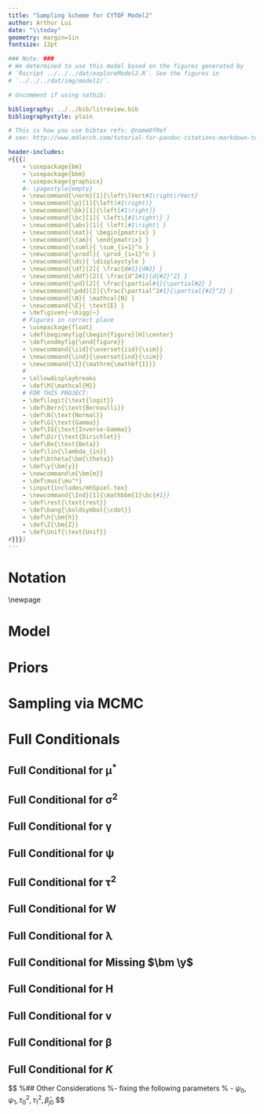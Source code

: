 ```yaml
---
title: "Sampling Scheme for CYTOF Model2"
author: Arthur Lui
date: "\\today"
geometry: margin=1in
fontsize: 12pt

### Note: ###
# We determined to use this model based on the figures generated by 
# `Rscript ../../../dat/exploreModel2.R`. See the figures in 
# `../../../dat/img/model2/`.

# Uncomment if using natbib:

bibliography: ../../bib/litreview.bib
bibliographystyle: plain 

# This is how you use bibtex refs: @nameOfRef
# see: http://www.mdlerch.com/tutorial-for-pandoc-citations-markdown-to-latex.html

header-includes: 
#{{{1
    - \usepackage{bm}
    - \usepackage{bbm}
    - \usepackage{graphicx}
    #- \pagestyle{empty}
    - \newcommand{\norm}[1]{\left\lVert#1\right\rVert}
    - \newcommand{\p}[1]{\left(#1\right)}
    - \newcommand{\bk}[1]{\left[#1\right]}
    - \newcommand{\bc}[1]{ \left\{#1\right\} }
    - \newcommand{\abs}[1]{ \left|#1\right| }
    - \newcommand{\mat}{ \begin{pmatrix} }
    - \newcommand{\tam}{ \end{pmatrix} }
    - \newcommand{\suml}{ \sum_{i=1}^n }
    - \newcommand{\prodl}{ \prod_{i=1}^n }
    - \newcommand{\ds}{ \displaystyle }
    - \newcommand{\df}[2]{ \frac{d#1}{d#2} }
    - \newcommand{\ddf}[2]{ \frac{d^2#1}{d{#2}^2} }
    - \newcommand{\pd}[2]{ \frac{\partial#1}{\partial#2} }
    - \newcommand{\pdd}[2]{\frac{\partial^2#1}{\partial{#2}^2} }
    - \newcommand{\N}{ \mathcal{N} }
    - \newcommand{\E}{ \text{E} }
    - \def\given{~\bigg|~}
    # Figures in correct place
    - \usepackage{float}
    - \def\beginmyfig{\begin{figure}[H]\center}
    - \def\endmyfig{\end{figure}}
    - \newcommand{\iid}{\overset{iid}{\sim}}
    - \newcommand{\ind}{\overset{ind}{\sim}}
    - \newcommand{\I}{\mathrm{\mathbf{I}}}
    #
    - \allowdisplaybreaks
    - \def\M{\mathcal{M}}
    # FOR THIS PROJECT:
    - \def\logit{\text{logit}}
    - \def\Bern{\text{Bernoulli}}
    - \def\N{\text{Normal}}
    - \def\G{\text{Gamma}}
    - \def\IG{\text{Inverse-Gamma}}
    - \def\Dir{\text{Dirichlet}}
    - \def\Be{\text{Beta}}
    - \def\lin{\lambda_{in}}
    - \def\btheta{\bm{\theta}}
    - \def\y{\bm{y}}
    - \newcommand\m{\bm{m}}
    - \def\mus{\mu^*}
    - \input{includes/mhSpiel.tex}
    - \newcommand{\Ind}[1]{\mathbbm{1}\bc{#1}}
    - \def\rest{\text{rest}}
    - \def\bang{\boldsymbol{\cdot}}
    - \def\h{\bm{h}}
    - \def\Z{\bm{Z}}
    - \def\Unif{\text{Unif}}
#}}}1
---
```



# Notation
<include file="includes/notation.md">

\newpage
# Model
<include file="includes/model.md">

# Priors
<include file="includes/priors.md">

# Sampling via MCMC
<include file="includes/mh.md">

# Full Conditionals

## Full Conditional for $\bm\mu^*$
<include file="includes/mus.md">

## Full Conditional for $\bm{\sigma^2}$
<include file="includes/sig2.md">

## Full Conditional for $\bm\gamma$
<include file="includes/gamma.md">

## Full Conditional for $\bm\psi$
<include file="includes/psi.md">

## Full Conditional for $\bm\tau^2$
<include file="includes/tau2.md">

## Full Conditional for $\bm W$
<include file="includes/W.md">

## Full Conditional for $\bm \lambda$
<include file="includes/lam.md">

## Full Conditional for Missing $\bm \y$
<include file="includes/y_missing.md">

## Full Conditional for $\bm H$
<include file="includes/h.md">

## Full Conditional for $\bm v$
<include file="includes/v.md">

## Full Conditional for $\bm \beta$
<include file="includes/beta.md">

## Full Conditional for $K$
<include file="includes/K.md">

$$
%## Other Considerations
%- fixing the following parameters
%    - $\psi_0, \psi_1, \tau^2_0, \tau^2_1, \bar\beta_{j0}$
$$
